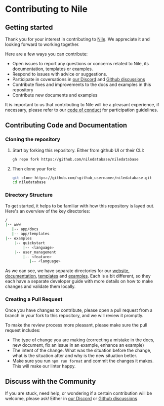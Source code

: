 # Contributing to Nile

## Getting started

Thank you for your interest in contributing to [Nile](https://thenile.dev). We appreciate it and looking forward to working together.

Here are a few ways you can contribute:

- Open issues to report any questions or concerns related to Nile, its documentation, templates or examples.
- Respond to issues with advice or suggestions.
- Participate in coversations in [our Discord](https://discord.com/invite/8UuBB84tTy) and [Github discussions](https://github.com/orgs/niledatabase/discussions)
- Contribute fixes and improvements to the docs and examples in this repository
- Contribute new documents and examples

It is important to us that contributing to Nile will be a pleasant experience, if necessary, please refer to our [code of conduct](./CODE_OF_CONDUCT.md) for participation guidelines.

## Contributing Code and Documentation

### Cloning the repository

1. Start by forking this repository. Either from github UI or their CLI:

    ```bash
    gh repo fork https://github.com/niledatabase/niledatabase
    ```

2. Then clone your fork:

    ```bash
    git clone https://github.com/<github_username>/niledatabase.git
    cd niledatabase
    ```

### Directory Structure

To get started, it helps to be familiar with how this repository is layed out. Here's an overview of the key directories:

```bash
/
|-- www
   |-- app/docs
   |-- app/templates
|-- examples
    |-- quickstart
        |-- <language>
    |-- user_management
        |-- <feature>
           |-- <language>
```

As we can see, we have separate directories for our [website](./www/DEVELOPERS.md), [documentation](./www/app/docs//README.md), [templates](./www/app/templates/README.md) and [examples](./examples/README.md). Each is a bit different, so they each have a separate developer guide with more details on how to make changes and validate them locally.

### Creating a Pull Request

Once you have changes to contribute, please open a pull request from a branch in your fork to this repository, and we will review it promptly.

To make the review process more pleasant, please make sure the pull request includes:

- The type of change you are making (correcting a mistake in the docs, new document, fix an issue in an example, enhance an example)
- The intent of the change. What was the situation before the change, what is the situation after and why is the new situation better.
- Make sure you run `npm run format` and commit the changes it makes. This will make our linter happy.

## Discuss with the Community

If you are stuck, need help, or wondering if a certain contribution will be welcome, please ask! Either in [our Discord](https://discord.com/invite/8UuBB84tTy) or [Github discussions](https://github.com/orgs/niledatabase/discussions)
